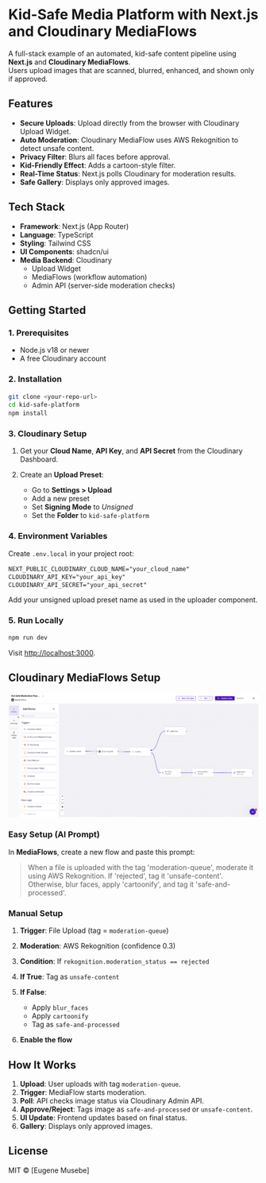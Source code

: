 
# Kid-Safe Media Platform with Next.js and Cloudinary MediaFlows

A full-stack example of an automated, kid-safe content pipeline using **Next.js** and **Cloudinary MediaFlows**.  
Users upload images that are scanned, blurred, enhanced, and shown only if approved.

## Features

- **Secure Uploads**: Upload directly from the browser with Cloudinary Upload Widget.  
- **Auto Moderation**: Cloudinary MediaFlow uses AWS Rekognition to detect unsafe content.  
- **Privacy Filter**: Blurs all faces before approval.  
- **Kid-Friendly Effect**: Adds a cartoon-style filter.  
- **Real-Time Status**: Next.js polls Cloudinary for moderation results.  
- **Safe Gallery**: Displays only approved images.

## Tech Stack

- **Framework**: Next.js (App Router)  
- **Language**: TypeScript  
- **Styling**: Tailwind CSS  
- **UI Components**: shadcn/ui  
- **Media Backend**: Cloudinary  
  - Upload Widget  
  - MediaFlows (workflow automation)  
  - Admin API (server-side moderation checks)

## Getting Started

### 1. Prerequisites

- Node.js v18 or newer  
- A free Cloudinary account

### 2. Installation

```bash
git clone <your-repo-url>
cd kid-safe-platform
npm install
````

### 3. Cloudinary Setup

1. Get your **Cloud Name**, **API Key**, and **API Secret** from the Cloudinary Dashboard.
2. Create an **Upload Preset**:

   * Go to **Settings > Upload**
   * Add a new preset
   * Set **Signing Mode** to *Unsigned*
   * Set the **Folder** to `kid-safe-platform`

### 4. Environment Variables

Create `.env.local` in your project root:

```env
NEXT_PUBLIC_CLOUDINARY_CLOUD_NAME="your_cloud_name"
CLOUDINARY_API_KEY="your_api_key"
CLOUDINARY_API_SECRET="your_api_secret"
```

Add your unsigned upload preset name as used in the uploader component.

### 5. Run Locally

```bash
npm run dev
```

Visit [http://localhost:3000](http://localhost:3000).


## Cloudinary MediaFlows Setup
![MediaFlow Setup Diagram](./mediaflow.png)

### Easy Setup (AI Prompt)

In **MediaFlows**, create a new flow and paste this prompt:

> When a file is uploaded with the tag 'moderation-queue', moderate it using AWS Rekognition.
> If 'rejected', tag it 'unsafe-content'.
> Otherwise, blur faces, apply 'cartoonify', and tag it 'safe-and-processed'.

### Manual Setup

1. **Trigger**: File Upload (tag = `moderation-queue`)
2. **Moderation**: AWS Rekognition (confidence 0.3)
3. **Condition**: If `rekognition.moderation_status == rejected`
4. **If True**: Tag as `unsafe-content`
5. **If False**:

   * Apply `blur_faces`
   * Apply `cartoonify`
   * Tag as `safe-and-processed`
6. **Enable the flow**

## How It Works

1. **Upload**: User uploads with tag `moderation-queue`.
2. **Trigger**: MediaFlow starts moderation.
3. **Poll**: API checks image status via Cloudinary Admin API.
4. **Approve/Reject**: Tags image as `safe-and-processed` or `unsafe-content`.
5. **UI Update**: Frontend updates based on final status.
6. **Gallery**: Displays only approved images.


## License

MIT © [Eugene Musebe]
